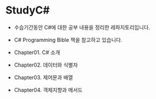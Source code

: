 # StudyC#

- 수습기간동안 C#에 대한 공부 내용을 정리한 레파지토리입니다.
- C# Programming Bible 책을 참고하고 있습니다.




-  Chapter01. C# 소개
-  Chapter02. 데이터와 식별자
-  Chapter03. 제어문과 배열
-  Chapter04. 객체지향과 메서드

